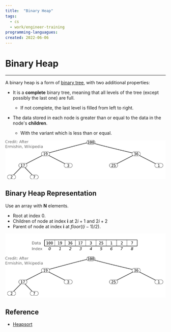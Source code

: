 ```yaml
---
title:  "Binary Heap"
tags:
  - cs
  - work/engineer-training
programming-languagues:
created: 2022-06-06
---
```

# Binary Heap
---
A binary heap is a form of [binary tree](notes/general/binary-trees.md), with two additional properties:

- It is a **complete** binary tree, meaning that all levels of the tree (except possibly the last one) are full.
    - If not complete, the last level is filled from left to right.

- The data stored in each node is greater than or equal to the data in the node's **children**.
    - With the variant which is less than or equal.

![binary-heap](notes/images/binary-heap.png)

## Binary Heap Representation
Use an array with **N** elements.

- Root at index 0.
- Children of node at index **i** at $2i+1$ and $2i + 2$
- Parent of node at index **i** at $floor((i-1)/2)$.

![binary-heap-representation](notes/images/binary-heap-representation.png)

## Reference
- [Heapsort](notes/general/heapsort.md)
